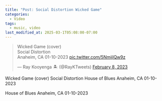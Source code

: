 ```yaml
---
title: "Post: Social Distortion Wicked Game"
categories:
  - Video
tags:
  - music, video
last_modified_at: 2025-03-1T05:08:00-07:00
---
```


<div class="embed-responsive embed-responsive-16by9">
<blockquote class="twitter-tweet" data-media-max-width="560"><p lang="en" dir="ltr">Wicked Game (cover)<br>Social Distortion<br>Anaheim, CA 01-10-2023 <a href="https://t.co/5NmijlQw9z">pic.twitter.com/5NmijlQw9z</a></p>&mdash; Ray Kooyenga 🏝 (@RayKTweets) <a href="https://twitter.com/RayKTweets/status/1623118187503194113?ref_src=twsrc%5Etfw">February 8, 2023</a></blockquote> <script async src="https://platform.twitter.com/widgets.js" charset="utf-8"></script>
</div>

Wicked Game (cover)
Social Distortion
House of Blues
Anaheim, CA 01-10-2023

House of Blues
Anaheim, CA 01-10-2023

